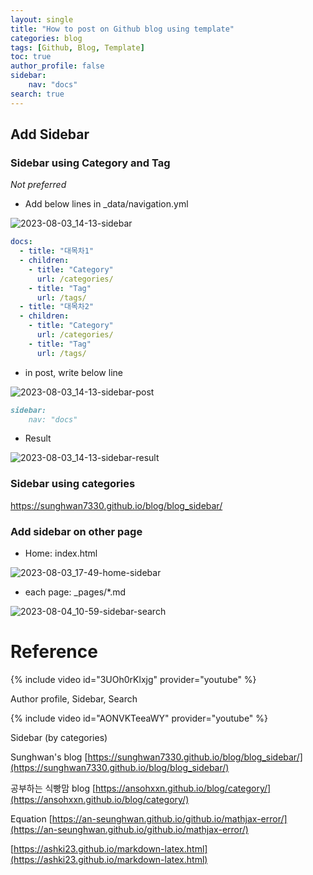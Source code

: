 ```yaml
---
layout: single
title: "How to post on Github blog using template"
categories: blog
tags: [Github, Blog, Template]
toc: true
author_profile: false
sidebar:
    nav: "docs"
search: true
---
```





## Add Sidebar

### Sidebar using Category and Tag

*Not preferred*

- Add below lines in _data/navigation.yml

![2023-08-03_14-13-sidebar]({{site.url}}/images/2023-08-02-Github-Blog-Posting/2023-08-03_14-13-sidebar.png)

```yaml
docs:
  - title: "대목차1"
  - children:
    - title: "Category"
      url: /categories/
    - title: "Tag"
      url: /tags/
  - title: "대목차2"
  - children:
    - title: "Category"
      url: /categories/
    - title: "Tag"
      url: /tags/
```
- in post, write below line

![2023-08-03_14-13-sidebar-post]({{site.url}}/images/2023-08-02-Github-Blog-Posting/2023-08-03_14-13-sidebar-post.png)

```markdown
sidebar:
    nav: "docs"
```

- Result

![2023-08-03_14-13-sidebar-result]({{site.url}}/images/2023-08-02-Github-Blog-Posting/2023-08-03_14-13-sidebar-result.png)





### Sidebar using categories

https://sunghwan7330.github.io/blog/blog_sidebar/



### Add sidebar on other page

- Home: index.html

![2023-08-03_17-49-home-sidebar]({{site.url}}/images/2023-08-02-Github-Blog-Posting/2023-08-03_17-49-home-sidebar.png)

- each page: _pages/*.md

![2023-08-04_10-59-sidebar-search]({{site.url}}/images/2023-08-02-Github-Blog-Posting/2023-08-04_10-59-sidebar-search.png)








# Reference

{% include video id="3UOh0rKlxjg" provider="youtube" %}

Author profile, Sidebar, Search

{% include video id="AONVKTeeaWY" provider="youtube" %}

Sidebar (by categories)

Sunghwan's blog [https://sunghwan7330.github.io/blog/blog_sidebar/](https://sunghwan7330.github.io/blog/blog_sidebar/)

공부하는 식빵맘 blog [https://ansohxxn.github.io/blog/category/](https://ansohxxn.github.io/blog/category/)

Equation
[https://an-seunghwan.github.io/github.io/mathjax-error/](https://an-seunghwan.github.io/github.io/mathjax-error/)

[https://ashki23.github.io/markdown-latex.html](https://ashki23.github.io/markdown-latex.html)